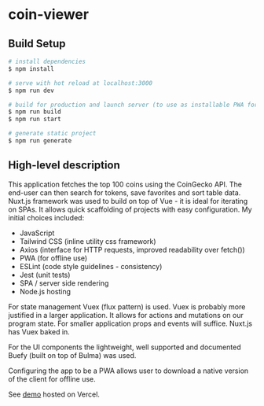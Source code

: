 # coin-viewer

## Build Setup

```bash
# install dependencies
$ npm install

# serve with hot reload at localhost:3000
$ npm run dev

# build for production and launch server (to use as installable PWA for offline use)
$ npm run build
$ npm run start

# generate static project
$ npm run generate
```

## High-level description

This application fetches the top 100 coins using the CoinGecko API. The end-user can then search for tokens, save favorites and sort table data. Nuxt.js framework was used to build on top of Vue - it is ideal for iterating on SPAs. It allows quick scaffolding of projects with easy configuration. My initial choices included:
* JavaScript
* Tailwind CSS (inline utility css framework)
* Axios (interface for HTTP requests, improved readability over fetch())
* PWA (for offline use)
* ESLint (code style guidelines - consistency)
* Jest (unit tests)
* SPA / server side rendering
* Node.js hosting

For state management Vuex (flux pattern) is used. Vuex is probably more justified in a larger
application. It allows for actions and mutations on our program state. For smaller application props and events will suffice. Nuxt.js has Vuex baked in.

For the UI components the lightweight, well supported and documented Buefy (built on top of Bulma) was used. 

Configuring the app to be a PWA allows user to download a native version of the client for
offline use.

See [demo](https://coincoincoin.vercel.app/) hosted on Vercel.
